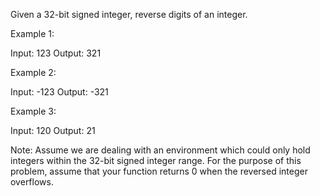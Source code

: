 Given a 32-bit signed integer, reverse digits of an integer.

Example 1:

Input: 123
Output:  321

Example 2:

Input: -123
Output: -321

Example 3:

Input: 120
Output: 21

Note:
Assume we are dealing with an environment which could only hold integers within the 32-bit signed integer range. For the purpose of this problem, assume that your function returns 0 when the reversed integer overflows.